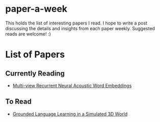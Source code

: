 # paper-a-week
This holds the list of interesting papers I read. I hope to write a post
discussing the details and insights from each paper weekly. 
Suggested reads are welcome! :)

# List of Papers
## Currently Reading

* [Multi-view Recurrent Neural Acoustic Word Embeddings](https://arxiv.org/abs/1611.04496)

## To Read

* [Grounded Language Learning in a Simulated 3D World](https://arxiv.org/abs/1706.06551)

